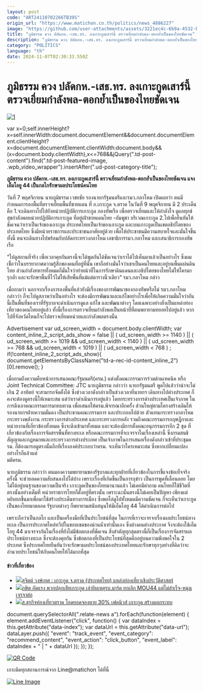 ```yaml
---
layout: post
code: "ART24110702266TB39S"
origin_url: "https://www.matichon.co.th/politics/news_4886227"
image: "https://github.com/user-attachments/assets/3221ec4c-6b9a-4532-bf02-722cd7250a6b"
title: "ภูมิธรรม ควง ปลัดกห.-เสธ.ทร. ลงเกาะกูดเสาร์นี้ ตรวจเยี่ยมกำลังพล-ตอกย้ำเป็นของไทยชัดเจน"
description: "ภูมิธรรม ควง ปลัดกห.-เสธ.ทร. ลงเกาะกูดเสาร์นี้ ตรวจเยี่ยมกำลังพล-ตอกย้ำเป็นของไทยชัดเจน แจง เอ็มโอยู 44 เป็นกลไกรักษาผลประโยชน์คนไทย"
category: "POLITICS"
language: "th"
date: 2024-11-07T02:30:33.550Z
---
```


# ภูมิธรรม ควง ปลัดกห.-เสธ.ทร. ลงเกาะกูดเสาร์นี้ ตรวจเยี่ยมกำลังพล-ตอกย้ำเป็นของไทยชัดเจน

[![](https://www.matichon.co.th/wp-content/uploads/2024/11/1-80.jpg "1")](https://www.matichon.co.th/wp-content/uploads/2024/11/1-80.jpg)

var x=0;self.innerHeight?x=self.innerWidth:document.documentElement&&document.documentElement.clientHeight?x=document.documentElement.clientWidth:document.body&&(x=document.body.clientWidth),x<=768&&jQuery(".td-post-content").find(".td-post-featured-image, .wpb\_video\_wrapper").insertAfter(".ud-post-category-title");

**ภูมิธรรม ควง ปลัดกห.-เสธ.ทร. ลงเกาะกูดเสาร์นี้ ตรวจเยี่ยมกำลังพล-ตอกย้ำเป็นของไทยชัดเจน แจง เอ็มโอยู 44 เป็นกลไกรักษาผลประโยชน์คนไทย**

วันที่ 7 พฤศจิกายน นายภูมิธรรม เวชยชัย รองนายกรัฐมนตรีและรมว.กลาโหม เปิดเผยว่า ตนมีกำหนดการลงพื้นที่ตรวจเยี่ยมพื้นที่ชายแดน ที่ อ.เกาะกูด จ.ตราด ในวันที่ 9 พฤศจิกายน มี 2 ประเด็นคือ 1.จะเดินทางไปไปยังหน่วยปฏิบัติการเกาะกูด กองทัพเรือ เพื่อตรวจเยี่ยมและให้กำลังใจ ดูแลทุกข์สุขกำลังพลหน่วยปฏิบัติการเกาะกูด ที่อยู่เฝ้าชายแดนไทย -กัมพูชา บริเวณเกาะกูด 2.ไปเพื่อยืนยันให้ชัดเจนว่าเราเป็นเจ้าของเกาะกูด ประเทศไทยเป็นเจ้าของเกาะกูด และบนเกาะกูดเป็นเขตอธิปไตยของประเทศไทย ซึ่งมีหน่วยราชการและประชาชนอาศัยอยู่ด้วย เพื่อให้ประชาชนมีความสบายใจและมั่นใจขึ้น ทั้งนี้ ตนจะเดินทางไปพร้อมกับปลัดกระทรวงกลาโหม เลขาธิการรมว.กลาโหม และเสนาธิการกองทัพเรือ

“ไปดูสถานที่จริง เพื่อเวลาคุยกันตรงนี้จะได้พูดกันได้ชัดเจนว่าเราได้ไปเห็นมาแล้วเป็นอย่างไร ซึ่งผมเชื่อว่าในบรรยากาศความรู้สึกของคนที่อยู่ที่นั่น เขาก็อย่างมั่นใจว่าเขาเป็นคนไทยและอยู่บนพื้นแผ่นดินไทย ส่วนกำลังทหารทั้งหมดก็มั่นใจว่าทำหน้าที่ในการรักษาดินแดนและอธิปไตยของไทยไม่ให้ใครมารุกล้ำ และจะรักษาพื้นที่ไว้ไม่ให้เสียพื้นที่แม้แต่ตารางนิ้วเดียว“ รมว.กลาโหม กล่าว

เมื่อถามว่า นอกจากเรื่องการลงพื้นที่แล้วยังมีเรื่องของการพัฒนาของกองทัพหรือไม่ รมว.กลาโหม กล่าวว่า ก็จะไปดูสภาพว่าเป็นอย่างไร จะต้องมีการพัฒนาและแก้ไขอย่างไรเพื่อให้เกิดความมั่นใจว่าอันนี้เป็นพื้นที่ของเราที่รัฐบาลจะดำเนินการดูแล แก้ไข และพัฒนาต่างๆ โดยเฉพาะอย่างยิ่งเป็นแหล่งท่องเที่ยวของคนไทยอยู่แล้ว ทั้งนี้เรื่องการตรวจเยี่ยมกำลังพลเป็นหน้าที่ที่ตนพยายามทยอยไปอยู่แล้ว หากไปที่จังหวัดไหนก็จะไปตรวจเยี่ยมหน่วยและกำลังพลตรงนั้น

Advertisement var ud\_screen\_width = document.body.clientWidth; var content\_inline\_2\_script\_ads\_show = false || ( ud\_screen\_width >= 1140 ) || ( ud\_screen\_width >= 1019 && ud\_screen\_width < 1140 ) || ( ud\_screen\_width >= 768 && ud\_screen\_width < 1019 ) || ( ud\_screen\_width < 768 ) ; if(!content\_inline\_2\_script\_ads\_show){ document.getElementsByClassName("td-a-rec-id-content\_inline\_2")\[0\].remove(); }

เมื่อถามถึงความคืบหน้าการเสนอคณะรัฐมนตรี(ครม.) แต่งตั้งคณะกรรมการร่วมด้านเทคนิค หรือ Joint Technical Committee: JTC นายภูมิธรรม กล่าวว่า นายกรัฐมนตรี พูดไปแล้วว่าน่าจะไม่เกิน 2 อาทิตย์ จะสามารถจัดตั้งได้ ซึ่งช่วงเวลาดังกล่าวเป็นช่วงเวลาที่นายกฯ เดินทางไปต่างประเทศ ก็คงจะต้องดูตรงนี้ให้เหมาะสม แต่ว่าเราดำเนินการอยู่แล้ว โดยกระทรวงการต่างประเทศเป็นเจ้าภาพ ในการดึงเอาคณะกรรมการมาทบทวน เพื่อเสนอให้ครม.พิจารณาอีกครั้ง ส่วนใหญ่ตามโครงสร้างเดิมให้รองนายกฯฝ่ายความมั่นคง เป็นประธานคณะกรรมการ และประกอบไปด้วย ตัวแทนกระทรวงกลาโหม กระทรวงพลังงาน กระทรวงการต่างประเทศ และกระทรวงการคลัง รวมถึงคณะกรรมการกฤษฎีกาและหน่วยงานที่เกี่ยวข้องทั้งหมด ซึ่งจะดึงเข้ามาทั้งหมด และจะต้องมีการตั้งคณะอนุกรรมการอีก 2 ชุด ที่เกี่ยวข้องกับเรื่องการจัดสรรพื้นที่ทางทะเล หรือคณะกรรมการที่จะเจรจาในเรื่องเหล่านี้ ซึ่งกรมสนธิสัญญาและกฎหมายและกระทรวงการต่างประเทศ เป็นเจ้าภาพในการเสนอเรื่องดังกล่าวเข้าที่ประชุมครม. ก็ต้องมารอดูตรงนั้นอีกทีเรื่ององค์ประกอบว่าครม. จะเห็นว่าใครเหมาะสม ซึ่งหากเปลี่ยนแปลงอย่างไรก็แล้วแต่  
มติครม.

นายภูมิธรรม กล่าวว่า ตนมองความพยายามของรัฐบาลและทุกฝ่ายที่เกี่ยวข้องในการชี้แจงข้อเท็จจริงครั้งนี้ จะช่วยลดความสับสนลงไปได้บ้าง เพราะเรื่องที่เกิดขึ้นเป็นการกุข่าว เป็นการพูดที่เลื่อนลอย โดยไม่ได้อยู่บนฐานของความเป็นจริง เกาะกูดเป็นของไทยมานานแล้ว ไม่เคยมีคำถาม คนไทยก็ใช้ชีวิตที่ตรงนั้นอย่างเต็มที่ หน่วยราชการไทยก็ตั้งอยู่ที่ตรงนั้น เพราะฉะนั้นตรงนี้ไม่เคยเป็นปัญหา เพียงแต่หยิบยกขึ้นมาเพื่อมาใช้สร้างประเด็นทางการเมือง ซึ่งพอไล่ดูไปทั้งหมดมีความชัดเจน ก็จะเห็นว่าเกาะกูดเป็นของไทยมาตลอด รัฐบาลต่างๆ ก็พยายามสนับสนุนให้มีเอ็มโอยู 44 ได้ดำเนินการต่อไป

เพราะถือว่าเป็นกลไก และเป็นเครื่องมือที่เป็นประโยชน์ที่สุด ในการที่เราจะเจรจาเรื่องผลประโยชน์ทางทะเล เป็นการประกาศไหล่ทวีปในขอบเขตของน่านน้ำเท่านั้นเอง ซึ่งต่างคนต่างประกาศ จึงจะต้องใช้เอ็มโอยู 44 มาเจรจากันในเรื่องที่ยังไม่มีข้อตกลงที่ชัดเจน สิ่งสำคัญทุกสุดตรงนี้ก็เป็นเรื่องการจัดสรรผลประโยชน์ทางทะเล ซึ่งจะต้องคุยกัน ซึ่งข้อตกลงที่เป็นประโยชน์ที่สุดคืออยู่บนความพึงพอใจใน 2 ประเทศ ซึ่งประเทศไทยยืนยันว่าจะรักษาผลประโยชน์ของประเทศไทยและรักษาทุกๆอย่างที่คิดว่าจะอำนวยประโยชน์ให้กับคนไทยให้ได้มากที่สุด

#### ข่าวที่เกี่ยวข้อง

*   [![](https://www.matichon.co.th/wp-content/uploads/2024/11/116924-scaled.jpg)สุจิตต์ วงษ์เทศ : เกาะกูด จ.ตราด (ประเทศไทย) แหล่งท่องเที่ยวเชิงประวัติศาสตร์](https://www.matichon.co.th/columnists/news_4883712)
*   [![](https://www.matichon.co.th/wp-content/uploads/2024/11/hjkl.jpg)กษิต อัดแรง พวกปลุกเสียเกาะกูด เล่ายิบเหตุรบ.มาร์ค ยกเลิก MOU44 แต่ไม่สำเร็จ-หนุนเจรจาต่อ](https://www.matichon.co.th/politics/news_4883301)
*   [![](https://www.matichon.co.th/wp-content/uploads/2024/11/IMG_8874.jpeg)ส.ธุรกิจท่องเที่ยวตราด โอดยอดจองหาย 30% เฟคนิวส์ เกาะกูด สร้างผลกระทบ](https://www.matichon.co.th/region/news_4883195)

document.querySelectorAll(".relate-news a").forEach(function(element) { element.addEventListener("click", function() { var dataIndex = this.getAttribute("data-index"); var dataUrl = this.getAttribute("data-url"); dataLayer.push({ "event": "track\_event", "event\_category": "recommend\_content", "event\_action": "click\_button", "event\_label": dataIndex + " | " + dataUrl }); }); });

[![QR Code](https://www.matichon.co.th/wp-content/uploads/2023/07/wob1371z.jpg)](https://lin.ee/ht0nDxX)

เกาะติดทุกสถานการณ์จาก Line@matichon ได้ที่นี่

[![Line Image](https://www.matichon.co.th/wp-content/uploads/2023/07/th.png)](https://lin.ee/ht0nDxX)